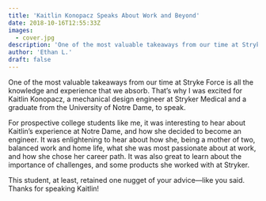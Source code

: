 ```yaml
---
title: 'Kaitlin Konopacz Speaks About Work and Beyond'
date: 2018-10-16T12:55:33Z
images:
  - cover.jpg
description: 'One of the most valuable takeaways from our time at Stryke Force is all the knowledge and experience that we absorb.'
author: 'Ethan L.'
draft: false
---
```


One of the most valuable takeaways from our time at Stryke Force is all the knowledge and experience that we absorb. That’s why I was excited for Kaitlin Konopacz, a mechanical design engineer at Stryker Medical and a graduate from the University of Notre Dame, to speak.

<!--more-->

For prospective college students like me, it was interesting to hear about Kaitlin’s experience at Notre Dame, and how she decided to become an engineer. It was enlightening to hear about how she, being a mother of two, balanced work and home life, what she was most passionate about at work, and how she chose her career path. It was also great to learn about the importance of challenges, and some products she worked with at Stryker.

This student, at least, retained one nugget of your advice—like you said. Thanks for speaking Kaitlin!
